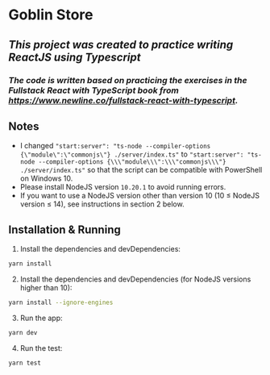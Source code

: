 # Goblin Store

## _This project was created to practice writing ReactJS using Typescript_

### _The code is written based on practicing the exercises in the Fullstack React with TypeScript book from https://www.newline.co/fullstack-react-with-typescript._

## Notes

- I changed `"start:server": "ts-node --compiler-options {\"module\":\"commonjs\"} ./server/index.ts"` to `"start:server": "ts-node --compiler-options {\\\"module\\\":\\\"commonjs\\\"} ./server/index.ts"` so that the script can be compatible with PowerShell on Windows 10.
- Please install NodeJS version `10.20.1` to avoid running errors.
- If you want to use a NodeJS version other than version 10 (10 ≤ NodeJS version ≤ 14), see instructions in section 2 below.

## Installation & Running

1. Install the dependencies and devDependencies:

```sh
yarn install
```

2. Install the dependencies and devDependencies (for NodeJS versions higher than 10):

```sh
yarn install --ignore-engines
```

3. Run the app:

```sh
yarn dev
```

4. Run the test:

```sh
yarn test
```
